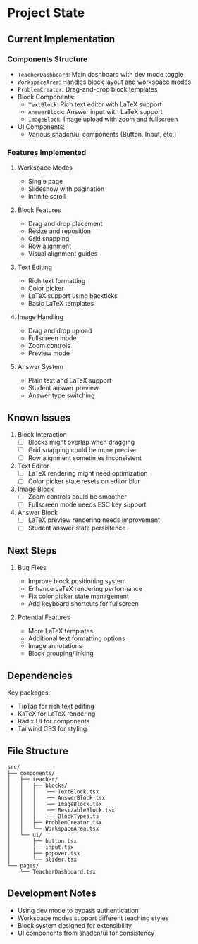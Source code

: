 # Project State

## Current Implementation

### Components Structure
- `TeacherDashboard`: Main dashboard with dev mode toggle
- `WorkspaceArea`: Handles block layout and workspace modes
- `ProblemCreator`: Drag-and-drop block templates
- Block Components:
  - `TextBlock`: Rich text editor with LaTeX support
  - `AnswerBlock`: Answer input with LaTeX support
  - `ImageBlock`: Image upload with zoom and fullscreen
- UI Components:
  - Various shadcn/ui components (Button, Input, etc.)

### Features Implemented
1. Workspace Modes
   - Single page
   - Slideshow with pagination
   - Infinite scroll

2. Block Features
   - Drag and drop placement
   - Resize and reposition
   - Grid snapping
   - Row alignment
   - Visual alignment guides

3. Text Editing
   - Rich text formatting
   - Color picker
   - LaTeX support using backticks
   - Basic LaTeX templates

4. Image Handling
   - Drag and drop upload
   - Fullscreen mode
   - Zoom controls
   - Preview mode

5. Answer System
   - Plain text and LaTeX support
   - Student answer preview
   - Answer type switching

## Known Issues

1. Block Interaction
   - [ ] Blocks might overlap when dragging
   - [ ] Grid snapping could be more precise
   - [ ] Row alignment sometimes inconsistent

2. Text Editor
   - [ ] LaTeX rendering might need optimization
   - [ ] Color picker state resets on editor blur

3. Image Block
   - [ ] Zoom controls could be smoother
   - [ ] Fullscreen mode needs ESC key support

4. Answer Block
   - [ ] LaTeX preview rendering needs improvement
   - [ ] Student answer state persistence

## Next Steps

1. Bug Fixes
   - Improve block positioning system
   - Enhance LaTeX rendering performance
   - Fix color picker state management
   - Add keyboard shortcuts for fullscreen

2. Potential Features
   - More LaTeX templates
   - Additional text formatting options
   - Image annotations
   - Block grouping/linking

## Dependencies

Key packages:
- TipTap for rich text editing
- KaTeX for LaTeX rendering
- Radix UI for components
- Tailwind CSS for styling

## File Structure
```
src/
├── components/
│   ├── teacher/
│   │   ├── blocks/
│   │   │   ├── TextBlock.tsx
│   │   │   ├── AnswerBlock.tsx
│   │   │   ├── ImageBlock.tsx
│   │   │   ├── ResizableBlock.tsx
│   │   │   └── BlockTypes.ts
│   │   ├── ProblemCreator.tsx
│   │   └── WorkspaceArea.tsx
│   └── ui/
│       ├── button.tsx
│       ├── input.tsx
│       ├── popover.tsx
│       └── slider.tsx
└── pages/
    └── TeacherDashboard.tsx
```

## Development Notes

- Using dev mode to bypass authentication
- Workspace modes support different teaching styles
- Block system designed for extensibility
- UI components from shadcn/ui for consistency
